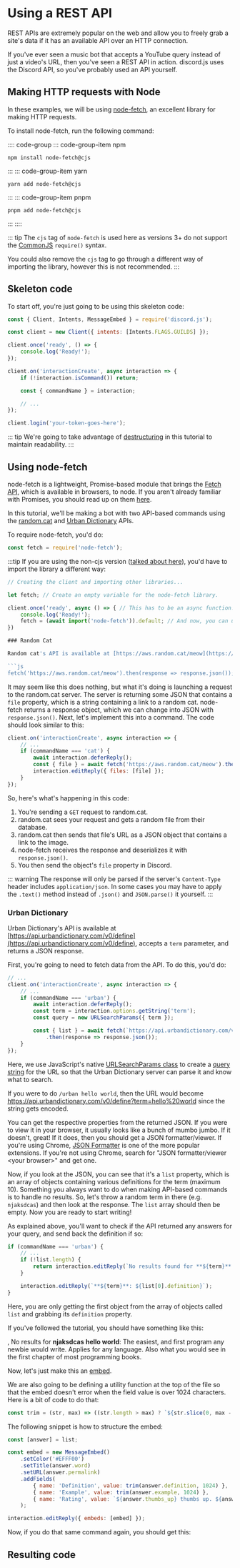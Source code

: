 # Using a REST API

REST APIs are extremely popular on the web and allow you to freely grab a site's data if it has an available API over an HTTP connection.

If you've ever seen a music bot that accepts a YouTube query instead of just a video's URL, then you've seen a REST API in action. discord.js uses the Discord API, so you've probably used an API yourself.

## Making HTTP requests with Node

In these examples, we will be using [node-fetch](https://www.npmjs.com/package/node-fetch), an excellent library for making HTTP requests.

To install node-fetch, run the following command:

:::: code-group
::: code-group-item npm
```sh:no-line-numbers
npm install node-fetch@cjs
```
:::
::: code-group-item yarn
```sh:no-line-numbers
yarn add node-fetch@cjs
```
:::
::: code-group-item pnpm
```sh:no-line-numbers
pnpm add node-fetch@cjs
```
:::
::::

::: tip
The `cjs` tag of `node-fetch` is used here as versions 3+ do not support the [CommonJS](https://nodejs.org/api/modules.html#modules_modules_commonjs_modules) `require()` syntax.

You could also remove the `cjs` tag to go through a different way of importing the library, however this is not recommended.
:::

## Skeleton code

To start off, you're just going to be using this skeleton code:

<!-- eslint-disable require-await -->
```js
const { Client, Intents, MessageEmbed } = require('discord.js');

const client = new Client({ intents: [Intents.FLAGS.GUILDS] });

client.once('ready', () => {
	console.log('Ready!');
});

client.on('interactionCreate', async interaction => {
	if (!interaction.isCommand()) return;

	const { commandName } = interaction;

	// ...
});

client.login('your-token-goes-here');
```

::: tip
We're going to take advantage of [destructuring](/additional-info/es6-syntax.md#destructuring) in this tutorial to maintain readability.
:::

## Using node-fetch

node-fetch is a lightweight, Promise-based module that brings the [Fetch API](https://developer.mozilla.org/en-US/docs/Web/API/Fetch_API), which is available in browsers, to node. If you aren't already familiar with Promises, you should read up on them [here](/additional-info/async-await.md).

In this tutorial, we'll be making a bot with two API-based commands using the [random.cat](https://aws.random.cat) and [Urban Dictionary](https://www.urbandictionary.com) APIs.

To require node-fetch, you'd do:

```js
const fetch = require('node-fetch');
```

:::tip
If you are using the non-cjs version ([talked about here](https://discordjs.guide/additional-info/rest-api.html#making-http-requests-with-node)), you'd have to import the library a different way:

```js
// Creating the client and importing other libraries...

let fetch; // Create an empty variable for the node-fetch library.

client.once('ready', async () => { // This has to be an async function!
	console.log('Ready!');
	fetch = (await import('node-fetch')).default; // And now, you can use node-fetch like the cjs version.
})

### Random Cat

Random cat's API is available at [https://aws.random.cat/meow](https://aws.random.cat/meow) and returns a [JSON](https://developer.mozilla.org/en-US/docs/Web/JavaScript/Reference/Global_Objects/JSON) response. To actually fetch data from the API, you're going to do the following:

```js
fetch('https://aws.random.cat/meow').then(response => response.json());
```

It may seem like this does nothing, but what it's doing is launching a request to the random.cat server. The server is returning some JSON that contains a `file` property, which is a string containing a link to a random cat. node-fetch returns a response object, which we can change into JSON with `response.json()`. Next, let's implement this into a command. The code should look similar to this:

```js {3-6}
client.on('interactionCreate', async interaction => {
	// ...
	if (commandName === 'cat') {
		await interaction.deferReply();
		const { file } = await fetch('https://aws.random.cat/meow').then(response => response.json());
		interaction.editReply({ files: [file] });
	}
});
```

So, here's what's happening in this code:

1. You're sending a `GET` request to random.cat.
2. random.cat sees your request and gets a random file from their database.
3. random.cat then sends that file's URL as a JSON object that contains a link to the image.
4. node-fetch receives the response and deserializes it with `response.json()`.
5. You then send the object's `file` property in Discord.

::: warning
The response will only be parsed if the server's `Content-Type` header includes `application/json`. In some cases you may have to apply the `.text()` method instead of `.json()` and `JSON.parse()` it yourself.
:::

### Urban Dictionary

Urban Dictionary's API is available at [https://api.urbandictionary.com/v0/define](https://api.urbandictionary.com/v0/define), accepts a `term` parameter, and returns a JSON response.

First, you're going to need to fetch data from the API. To do this, you'd do:

```js {1,5-11}
// ...
client.on('interactionCreate', async interaction => {
	// ...
	if (commandName === 'urban') {
		await interaction.deferReply();
		const term = interaction.options.getString('term');
		const query = new URLSearchParams({ term });

		const { list } = await fetch(`https://api.urbandictionary.com/v0/define?${query}`)
			.then(response => response.json());
	}
});
```

Here, we use JavaScript's native [URLSearchParams class](https://developer.mozilla.org/en-US/docs/Web/API/URLSearchParams) to create a [query string](https://en.wikipedia.org/wiki/Query_string) for the URL so that the Urban Dictionary server can parse it and know what to search.

If you were to do `/urban hello world`, then the URL would become https://api.urbandictionary.com/v0/define?term=hello%20world since the string gets encoded.

You can get the respective properties from the returned JSON. If you were to view it in your browser, it usually looks like a bunch of mumbo jumbo. If it doesn't, great! If it does, then you should get a JSON formatter/viewer. If you're using Chrome, [JSON Formatter](https://chrome.google.com/webstore/detail/json-formatter/bcjindcccaagfpapjjmafapmmgkkhgoa) is one of the more popular extensions. If you're not using Chrome, search for "JSON formatter/viewer &lt;your browser&gt;" and get one.

Now, if you look at the JSON, you can see that it's a `list` property, which is an array of objects containing various definitions for the term (maximum 10). Something you always want to do when making API-based commands is to handle no results. So, let's throw a random term in there (e.g. `njaksdcas`) and then look at the response. The `list` array should then be empty. Now you are ready to start writing!

As explained above, you'll want to check if the API returned any answers for your query, and send back the definition if so:

```js {3-5,7}
if (commandName === 'urban') {
	// ...
	if (!list.length) {
		return interaction.editReply(`No results found for **${term}**.`);
	}

	interaction.editReply(`**${term}**: ${list[0].definition}`);
}
```

Here, you are only getting the first object from the array of objects called `list` and grabbing its `definition` property.

If you've followed the tutorial, you should have something like this:

<DiscordMessages>
	<DiscordMessage profile="bot">
		<template #interactions>
			<DiscordInteraction
				profile="user"
				:command="true"
			>urban</DiscordInteraction>
		</template>
		<DiscordMention :highlight="true" profile="user" />, No results for <strong>njaksdcas</strong>
	</DiscordMessage>
	<DiscordMessage profile="bot">
		<template #interactions>
			<DiscordInteraction
				profile="user"
				:command="true"
			>urban</DiscordInteraction>
		</template>
		<strong>hello world</strong>: The easiest, and first program any newbie would write. Applies for any language. Also what you would see in the first chapter of most programming books.
	</DiscordMessage>
</DiscordMessages>

Now, let's just make this an [embed](/popular-topics/embeds.md).

We are also going to be defining a utility function at the top of the file so that the embed doesn't error when the field value is over 1024 characters. Here is a bit of code to do that:

```js
const trim = (str, max) => ((str.length > max) ? `${str.slice(0, max - 3)}...` : str);
```

The following snippet is how to structure the embed:
```js
const [answer] = list;

const embed = new MessageEmbed()
	.setColor('#EFFF00')
	.setTitle(answer.word)
	.setURL(answer.permalink)
	.addFields(
		{ name: 'Definition', value: trim(answer.definition, 1024) },
		{ name: 'Example', value: trim(answer.example, 1024) },
		{ name: 'Rating', value: `${answer.thumbs_up} thumbs up. ${answer.thumbs_down} thumbs down.` },
	);

interaction.editReply({ embeds: [embed] });
```

Now, if you do that same command again, you should get this:

<DiscordMessages>
	<DiscordMessage profile="bot">
		<template #interactions>
			<DiscordInteraction
				profile="user"
				:command="true"
			>urban</DiscordInteraction>
		</template>
		<template #embeds>
			<DiscordEmbed border-color="#EFFF00" embed-title="hello world" url="https://www.urbandictionary.com/define.php?term=hello%20world">
				<template #fields>
					<DiscordEmbedFields>
						<DiscordEmbedField field-title="Definition">
							The easiest, and first program any newbie would write. Applies for any language. Also what you would see in the first chapter of most programming books. 
						</DiscordEmbedField>
						<DiscordEmbedField field-title="Example">
							programming noob: Hey I just attended my first programming lesson earlier! <br>
							.NET Veteran: Oh? What can you do? <br>
							programming noob: I could make a dialog box pop up which says "Hello World!" !!! <br>
							.NET Veteran: lmao.. hey guys! look.. check out this "hello world" programmer <br><br>
							Console.WriteLine("Hello World")
						</DiscordEmbedField>
						<DiscordEmbedField field-title="Rating">
							122 thumbs up. <br>
							42 thumbs down.
						</DiscordEmbedField>
					</DiscordEmbedFields>
				</template>
			</DiscordEmbed>
		</template>
	</DiscordMessage>
</DiscordMessages>

## Resulting code

<ResultingCode />
